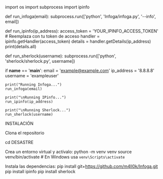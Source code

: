 import os
import subprocess
import ipinfo

def run_infoga(email):
    subprocess.run(['python', 'Infoga/infoga.py', '--info', email])

def run_ipinfo(ip_address):
    access_token = 'YOUR_IPINFO_ACCESS_TOKEN'  # Reemplaza con tu token de acceso
    handler = ipinfo.getHandler(access_token)
    details = handler.getDetails(ip_address)
    print(details.all)

def run_sherlock(username):
    subprocess.run(['python', 'sherlock/sherlock.py', username])

if __name__ == '__main__':
    email = 'example@example.com'
    ip_address = '8.8.8.8'
    username = 'exampleuser'

    print("Running Infoga...")
    run_infoga(email)

    print("\nRunning IPinfo...")
    run_ipinfo(ip_address)

    print("\nRunning Sherlock...")
    run_sherlock(username)


INSTALACIÓN 

Clona el repositorio 

   cd DESASTRE

   Crea un entorno virtual y actívalo: python -m venv venv
   source venv/bin/activate  # En Windows usa `venv\Scripts\activate`

   Instala las dependencias: pip install git+https://github.com/m4ll0k/Infoga.git
   pip install ipinfo
   pip install sherlock
   
